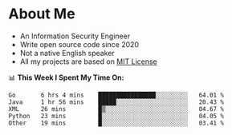 # About Me

- An Information Security Engineer
- Write open source code since 2020
- Not a native English speaker
- All my projects are based on [MIT License](https://opensource.org/licenses/MIT)

📊 **This Week I Spent My Time On:**
<!--START_SECTION:waka-->
```text
Go       6 hrs 4 mins    ████████████████░░░░░░░░░   64.01 % 
Java     1 hr 56 mins    █████░░░░░░░░░░░░░░░░░░░░   20.43 % 
XML      26 mins         █▒░░░░░░░░░░░░░░░░░░░░░░░   04.67 % 
Python   23 mins         █░░░░░░░░░░░░░░░░░░░░░░░░   04.05 % 
Other    19 mins         █░░░░░░░░░░░░░░░░░░░░░░░░   03.41 % 
```
<!--END_SECTION:waka-->

